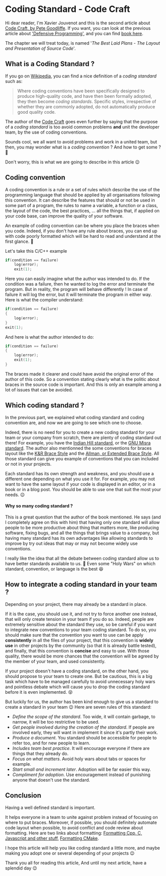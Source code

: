 # Coding Standard - Code Craft

Hi dear reader, I'm Xavier Jouvenot and this is the second article about [Code Craft, by Pete Goodliffe](https://amzn.to/2ZrTaHQ).
If you want, you can look at the previous article about ['Defensive Programming'](https://10xlearner.com/2020/01/06/defensive-programming-code-craft/), and you can find [book here](https://amzn.to/2ZrTaHQ).

The chapter we will treat today, is named '*The Best Laid Plans - The Layout and Presentation of Source Code*'.

## What is a Coding Standard ?

If you go on [Wikipedia](https://en.wikipedia.org/wiki/Coding_conventions#Coding_standards), you can find a nice definition of a *coding standard* such as:
> Where coding conventions have been specifically designed to produce high-quality code, and have then been formally adopted, they then become *coding standards*. Specific styles, irrespective of whether they are commonly adopted, do not automatically produce good quality code.

The author of the [Code Craft](https://amzn.to/2ZrTaHQ) goes even further by saying that the purpose of a *coding standard* is too avoid common problems **and** unit the developer team, by the use of coding conventions.

Sounds cool, we all want to avoid problems and work in a united team, but then, you may wonder what is a *coding convention* ? And how to get some ? 🤔

Don't worry, this is what we are going to describe in this article 😉

## Coding convention

A coding convention is a rule or a set of rules which describe the use of the programming language that should be applied by all organisations following this convention. It can describe the features that should or not be used in some part of a program, the rules to name a variable, a function or a class, the layout of the code, the best practices, ... all the things that, if applied on your code base, can improve the quality of your software.

An example of coding convention can be where you place the braces when you code. Indeed, if you don't have any rule about braces, you can end up with code poorly formatted which will be hard to read and understand at the first glance. 🤔

Let's take this C/C++ example
```c++
if(condition == failure)
    log(error);
    exit(1);
```

Here you can easily imagine what the author was intended to do. If the condition was a failure, then he wanted to log the error and terminate the program. But in reality, the program will behave differently ! In case of failure it will log the error, but it will terminate the program in either way. Here is what the compiler understand:

```c++
if(condition == failure)
{
    log(error);
}
exit(1);
```

And here is what the author intended to do:

```c++
if(condition == failure)
{
    log(error);
    exit(1);
}
```

The braces made it clearer and could have avoid the original error of the author of this code. So a convention stating clearly what is the politic about braces in the source code is important. And this is only an example among a lot of issues that can be avoided.

## Which coding standard ?

In the previous part, we explained what coding standard and coding convention are, and now we are going to see which one to choose.

Indeed, there is no need for you to create a new coding standard for your team or your company from scratch, there are plenty of coding standard out there! For example, you have the [Indian Hill standard](https://www2.cs.arizona.edu/~mccann/cstyle.html), or the [GNU Misra standard](https://en.wikipedia.org/wiki/MISRA_C). The author also mentionned the some conventions for braces layout like the [K&R Brace Style](https://en.wikipedia.org/wiki/Indentation_style#K&R_style) and the [Allman, or Extended Brace Style](https://en.wikipedia.org/wiki/Indentation_style#Allman_style). All those standard can give you example of conventions that you can included or not in your projects.

Each standard has its own strength and weakness, and you should use a different one depending on what you use it for.
For example, you may not want to have the same layout if your code is displayed in an editor, or in a book or in a blog post.
You should be able to use one that suit the most your needs. 😉

#### Why so many coding standard ?

This is a great question that the author of the book mentioned.
He says (and I completely agree on this with him) that having only one standard will allow people to be more productive about thing that matters more, like producing software, fixing bugs, and all the things that brings value to a company, but having many standard has its own advantages like allowing standards to improve by try out ideas that may or may not become widely use conventions.

I really like the idea that all the debate between coding standard allow us to have better standards available to us. 🙂
Even some "Holy Wars" on which standard, convention, or language is the best 😆

## How to integrate a coding standard in your team ?

Depending on your project, there may already be a standard in place.

If it is the case, you should use it, and not try to force another one instead, that will only create tension in your team if you do so.
Indeed, people are extremely sensitive about the standard they use, so be careful if you want to integrate new conventions to your team coding standard. To do so, you should make sure that the convention you want to use can be apply **consistently** in all the files of your project, that this convention is **widely use** in other projects by the community (so that it is already battle tested), and finally, that this convention is **concise** and easy to use. With those quality, there would be more chances that the convention will be agreed by the member of your team, and used consistently.

If your project doesn't have a coding standard, on the other hand, you should propose to your team to create one.
But be cautious, this is a big task which have to be managed carefully to avoid unnecessary holy wars and pointless debate which will cause you to drop the coding standard before it is even implemented. 😝

But luckily for us, the author has been kind enough to give us a standard to create a standard in your team 😉
Here are seven rules of this standard:
- *Define the scope of the standard*. Too wide, it will contain garbage, to narrow, it will be too restrictive to be used.
- *Get people involved during the creation of the standard*. If people are involved early, they will want in implement it since it's partly their work.
- *Produce a document*. You standard should be accessible for people to refer too, and for new people to learn.
- *Includes team best practice*. It will encourage everyone if there are things that they already do.
- *Focus on what matters*. Avoid holy wars about tabs or spaces for example.
- *Start small and increment later*. Adoption will be far easier this way.
- *Compliment for adoption*. Use encouragement instead of punishing anyone that doesn't use the standard.

## Conclusion

Having a well defined standard is important.

It helps everyone in a team to unite against problem instead of focusing on where to put braces.
Moreover, if possible, you should definitely automate code layout when possible, to avoid conflict and code review about formatting.
Here are two links about formatting: [Formatting Cpp, C, Javascript and other stuff](https://10xlearner.com/2019/12/05/formatting-cpp-c-javascript-and-other-stuff/), [Formatting CMake](https://10xlearner.com/2019/11/15/formatting-cmake/).

I hope this article will help you like coding standard a little more, and maybe making you adopt one or several depending of your projects 😉

Thank you all for reading this article,
And until my next article, have a splendid day 😉
